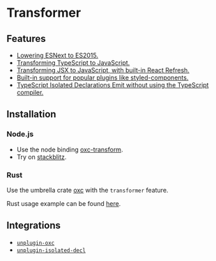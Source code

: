 # Transformer

## Features

- [Lowering ESNext to ES2015.](./transformer/lowering)
- [Transforming TypeScript to JavaScript.](./transformer/typescript)
- [Transforming JSX to JavaScript, with built-in React Refresh.](./transformer/jsx)
- [Built-in support for popular plugins like styled-components.](./transformer/plugins)
- [TypeScript Isolated Declarations Emit without using the TypeScript compiler.](./transformer/isolated-declarations)

## Installation

### Node.js

- Use the node binding [oxc-transform][url-oxc-transform-npm].
- Try on [stackblitz](https://stackblitz.com/edit/oxc-transform).

### Rust

Use the umbrella crate [oxc][url-oxc-crate] with the `transformer` feature.

Rust usage example can be found [here](https://github.com/oxc-project/oxc/blob/main/crates/oxc_transformer/examples/transformer.rs).

## Integrations

- [`unplugin-oxc`](https://github.com/unplugin/unplugin-oxc)
- [`unplugin-isolated-decl`](https://github.com/unplugin/unplugin-isolated-decl)

<!-- Links -->

[url-oxc-crate]: https://docs.rs/oxc
[url-oxc-transform-npm]: https://www.npmjs.com/package/oxc-transform
